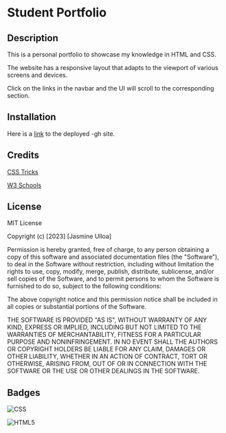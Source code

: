 # Student Portfolio

## Description

This is a personal portfolio to showcase my knowledge in HTML and CSS. 

The website has a responsive layout that adapts to the viewport of various screens and devices.


Click on the links in the navbar and the UI will scroll to the corresponding section. 




## Installation

Here is a [link](https://silkyjazz.github.io/student-portfolio/) to the deployed -gh site.

## Credits

[CSS Tricks](https://css-tricks.com/snippets/css/a-guide-to-flexbox/)

[W3 Schools](https://www.w3schools.com/css/default.asp)


## License

MIT License

Copyright (c) [2023] [Jasmine Ulloa]

Permission is hereby granted, free of charge, to any person obtaining a copy
of this software and associated documentation files (the "Software"), to deal
in the Software without restriction, including without limitation the rights
to use, copy, modify, merge, publish, distribute, sublicense, and/or sell
copies of the Software, and to permit persons to whom the Software is
furnished to do so, subject to the following conditions:

The above copyright notice and this permission notice shall be included in all
copies or substantial portions of the Software.

THE SOFTWARE IS PROVIDED "AS IS", WITHOUT WARRANTY OF ANY KIND, EXPRESS OR
IMPLIED, INCLUDING BUT NOT LIMITED TO THE WARRANTIES OF MERCHANTABILITY,
FITNESS FOR A PARTICULAR PURPOSE AND NONINFRINGEMENT. IN NO EVENT SHALL THE
AUTHORS OR COPYRIGHT HOLDERS BE LIABLE FOR ANY CLAIM, DAMAGES OR OTHER
LIABILITY, WHETHER IN AN ACTION OF CONTRACT, TORT OR OTHERWISE, ARISING FROM,
OUT OF OR IN CONNECTION WITH THE SOFTWARE OR THE USE OR OTHER DEALINGS IN THE
SOFTWARE.

## Badges

![CSS](https://img.shields.io/badge/CSS3-1572B6?style=for-the-badge&logo=css3&logoColor=white)


![HTML5](https://img.shields.io/badge/HTML5-E34F26?style=for-the-badge&logo=html5&logoColor=white)

